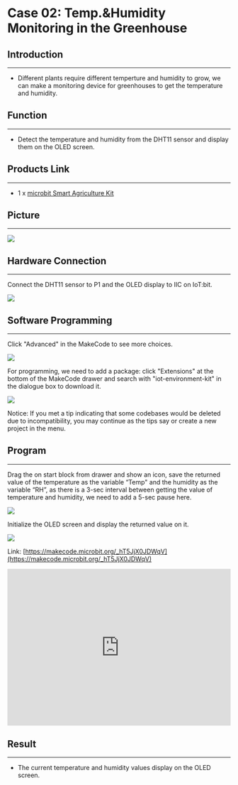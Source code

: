 # Case 02: Temp.&Humidity Monitoring in the Greenhouse


##  Introduction
---

- Different plants require different temperture and humidity to grow, we can make a monitoring device for greenhouses to get the temperature and humidity. 

##  Function
---
- Detect the temperature and humidity from the DHT11 sensor and display them on the OLED screen. 

## Products Link
---
- 1 x [microbit Smart Agriculture Kit]()

## Picture
---
![](./images/microbit-Smart-Agriculture-Kit-case-01-02.png)

## Hardware Connection
---

Connect the DHT11 sensor to P1 and the OLED display to IIC on IoT:bit. 

![](./images/microbit-Smart-Agriculture-Kit-case-02-03.png)

## Software Programming 

---

Click "Advanced" in the MakeCode to see more choices.

![](./images/microbit-Smart-Agriculture-Kit-case-01-04.png)

For programming, we need to add a package: click "Extensions" at the bottom of the MakeCode drawer and search with "iot-environment-kit" in the dialogue box to download it. 

![](./images/microbit-Smart-Agriculture-Kit-case-01-05.png)

Notice: If you met a tip indicating that some codebases would be deleted due to incompatibility, you may continue as the tips say or create a new project in the menu. 

## Program

---

Drag the on start block from drawer and show an icon, save the returned value of the temperature as the variable “Temp" and the humidity as the variable “RH”, as there is a 3-sec interval between getting the value of temperature and humidity, we need to add a 5-sec pause here. 

![](./images/microbit-Smart-Agriculture-Kit-case-02-07.png)

Initialize the OLED screen and display the returned value on it. 

![](./images/microbit-Smart-Agriculture-Kit-case-02-08.png)

Link: [https://makecode.microbit.org/_hT5JjX0JDWqV](https://makecode.microbit.org/_hT5JjX0JDWqV)

<div style="position:relative;height:0;padding-bottom:70%;overflow:hidden;">
<iframe style="position:absolute;top:0;left:0;width:100%;height:100%;" src="https://makecode.microbit.org/#pub:https://makecode.microbit.org/_hT5JjX0JDWqV" frameborder="0" sandbox="allow-popups allow-forms allow-scripts allow-same-origin">
</iframe>
</div>  


## Result
---
- The current temperature and humidity values display on the OLED screen.



